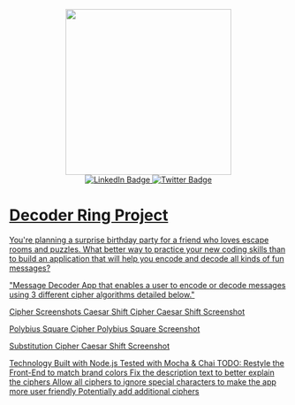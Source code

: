 <div id="header" align="center">
  <img src= "https://media.giphy.com/media/Qo2dupDib32rkTY4hX/giphy.gif" width="300px"/>
</div>
<div id="badges" align="center">
  <a href="https://www.linkedin.com/in/israel-kidane-368739270/" target= "_blank">
  <img src="https://img.shields.io/badge/LinkedIn-blue?style=for-the-badge&logo=linkedin&logoColor=white" alt="LinkedIn Badge"/>
  <a href="https://twitter.com/israelkidane" target= "_blank">
  <img src="https://img.shields.io/badge/Twitter-blue?style=for-the-badge&logo=twitter&logoColor=white" alt="Twitter Badge"/>
</div>


<h1> Decoder Ring Project </h1>
<p>You're planning a surprise birthday party for a friend who loves escape rooms and puzzles. What better way to practice your new coding skills than to build an application that will help you encode and decode all kinds of fun messages?</p>
<p>"Message Decoder App that enables a user to encode or decode messages using 3 different cipher algorithms detailed below."</p>

Cipher Screenshots
Caesar Shift Cipher
Caesar Shift Screenshot

Polybius Square Cipher
Polybius Square Screenshot

Substitution Cipher
Caesar Shift Screenshot

Technology
Built with Node.js
Tested with Mocha & Chai
TODO:
Restyle the Front-End to match brand colors
Fix the description text to better explain the ciphers
Allow all ciphers to ignore special characters to make the app more user friendly
Potentially add additional ciphers
